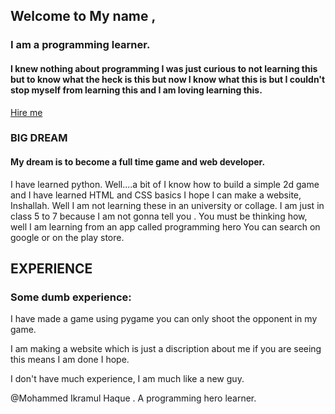 <!DOCTYPE html> 
<html>
    <head>
     <title>Ikramul's web </title>     
     <link rel="stylesheet" type="text/css" href="style.css">
    </head>
    <body>
    <script>  
     prompt=("how old are you?")
     </script>
    <section class="con"> 
    <div class="div">
      <h1> Welcome to <span class="my-name" onclick="this.innerHTML = 'Ikramul web'"> My name </span>,</h1>
      <h3> I am a programming learner. </h3>
      <p><h4> I knew nothing about programming I was just curious to not learning this but to know what the heck is this
but now I know what this is but I couldn't stop myself from learning this and I am loving learning this.</p></h4>
      <a class="button"<a href="https://www.linkedin.com/in/ikram/"> Hire me </a></a>
      </div>
    </select>
    <section class="con">
    <div class="div">
   <h1> BIG DREAM </h1>
   <h4> My dream is to become a full time game and web developer.</h4>
   <p> I have learned python. Well....a bit of I know how to build a simple 2d game and I have learned HTML and CSS basics I hope I can make a website, Inshallah. Well I am not learning these in an university or collage. I am just in class 5 to 7 because I am not gonna tell you . You must be thinking how, well I am learning from an app called programming hero You can search on google or on the play store.</p>
    </div>
    </section>
    <section class="exp">
    <h2> EXPERIENCE </h2>
    <div class="exp-item">  
    <h3> Some dumb experience: </h3>
    <p> I have made a game using pygame you can only shoot the opponent in my game.</p>
    <p> I am making a website which is just a discription about me if you are seeing this means I am done I hope. </p>
    <p> I don't have much experience, I am much like a new guy.</p>
    </div>
    </section>            
    </body> 
    <footer>  
    <p> @Mohammed Ikramul Haque . A programming hero learner.</p>
    </footer>
</html>
